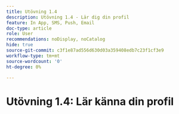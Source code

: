 ```yaml
---
title: Utövning 1.4
description: Utövning 1.4 - Lär dig din profil
feature: In App, SMS, Push, Email
doc-type: article
role: User
recommendations: noDisplay, noCatalog
hide: true
source-git-commit: c3f1e87ad556d630d03a359408edb7c23f1cf3e9
workflow-type: tm+mt
source-wordcount: '0'
ht-degree: 0%

---
```



# Utövning 1.4: Lär känna din profil
